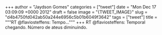 
+++
author = "Jaydson Gomes"
categories = ["tweet"]
date = "Mon Dec 17 03:09:09 +0000 2012"
draft = false
image = "{TWEET_IMAGE}"
slug = "d4b4750fd042ab50a244e6956c5b01b6049f3642"
tags = ["tweet"]
title = """RT @flaviosteffens: Tempo..."""
+++
RT @flaviosteffens: Temporal chegando. Número de ateus diminuindo.

